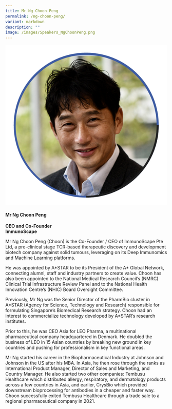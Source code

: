 ```yaml
---
title: Mr Ng Choon Peng
permalink: /ng-choon-peng/
variant: markdown
description: ""
image: /images/Speakers_NgChoonPeng.png
---
```

<div class="row">
<div class="col is-3">
<img src="/images/Speakers_NgChoonPeng.png">
</div>
<div class="col is-9 speaker-details">
	<h4><b>Mr Ng Choon Peng</b></h4>
<b>CEO and Co-Founder<br>
ImmunoScape</b>
	
<p>Mr Ng Choon Peng (Choon) is the Co-Founder / CEO of ImmunoScape Pte Ltd, a pre-clinical stage TCR-based therapeutic discovery and development biotech company against solid tumours, leveraging on its Deep Immunomics and Machine Learning platforms.</p>
	
<p>He was appointed by A*STAR to be its President of the A* Global Network, connecting alumni, staff and industry partners to create value. Choon has also been appointed to the National Medical Research Council’s (NMRC) Clinical Trial Infrastructure Review Panel and to the National Health Innovation Centre’s (NHIC) Board Oversight Committee.</p>
	
<p>Previously, Mr Ng was the Senior Director of the PharmBio cluster in A*STAR (Agency for Science, Technology and Research) responsible for formulating Singapore’s Biomedical Research strategy. Choon had an interest to commercialize technology developed by A*STAR’s research institutes.</p>
	
<p>Prior to this, he was CEO Asia for LEO Pharma, a multinational pharmaceutical company headquartered in Denmark. He doubled the business of LEO in 15 Asian countries by breaking new ground in key countries and pushing for professionalism in key functional areas.</p>
	
<p>Mr Ng started his career in the Biopharmaceutical Industry at Johnson and Johnson in the US after his MBA. In Asia, he then rose through the ranks as International Product Manager, Director of Sales and Marketing, and Country Manager. He also started two other companies: Tembusu Healthcare which distributed allergy, respiratory, and dermatology products across a few countries in Asia, and earlier, CrysBio which provided downstream bioprocessing for antibodies in a cheaper and faster way.  Choon successfully exited Tembusu Healthcare through a trade sale to a regional pharmaceutical company in 2021.</p>
</div>
</div>